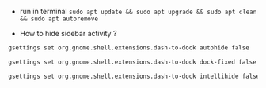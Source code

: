 * run in terminal `sudo apt update && sudo apt upgrade && sudo apt clean && sudo apt autoremove`

* How to hide sidebar activity ?

```bash
gsettings set org.gnome.shell.extensions.dash-to-dock autohide false

gsettings set org.gnome.shell.extensions.dash-to-dock dock-fixed false

gsettings set org.gnome.shell.extensions.dash-to-dock intellihide false
```
